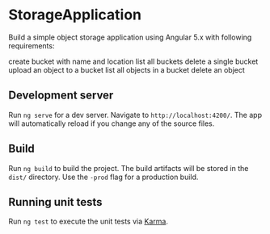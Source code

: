 # StorageApplication
Build a simple object storage application using Angular 5.x with following requirements:

create bucket with name and location
list all buckets
delete a single bucket
upload an object to a bucket
list all objects in a bucket
delete an object

## Development server

Run `ng serve` for a dev server. Navigate to `http://localhost:4200/`. The app will automatically reload if you change any of the source files.

## Build

Run `ng build` to build the project. The build artifacts will be stored in the `dist/` directory. Use the `-prod` flag for a production build.

## Running unit tests

Run `ng test` to execute the unit tests via [Karma](https://karma-runner.github.io).
